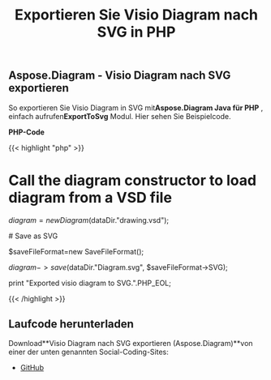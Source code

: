 ﻿---
title: Exportieren Sie Visio Diagram nach SVG in PHP
type: docs
weight: 50
url: /de/java/export-visio-diagram-to-svg-in-php/
---
## **Aspose.Diagram - Visio Diagram nach SVG exportieren**
 So exportieren Sie Visio Diagram in SVG mit**Aspose.Diagram Java für PHP** , einfach aufrufen**ExportToSvg** Modul. Hier sehen Sie Beispielcode.

**PHP-Code**

{{< highlight "php" >}}

 # Call the diagram constructor to load diagram from a VSD file

$diagram = new Diagram($dataDir."drawing.vsd");

\# Save as SVG

$saveFileFormat=new SaveFileFormat();

$diagram->save($dataDir."Diagram.svg", $saveFileFormat->SVG);

print "Exported visio diagram to SVG.".PHP_EOL;

{{< /highlight >}}
## **Laufcode herunterladen**
 Download**Visio Diagram nach SVG exportieren (Aspose.Diagram)**von einer der unten genannten Social-Coding-Sites:

- [GitHub](https://github.com/asposediagram/Aspose.Diagram-for-Java/blob/master/Plugins/Aspose_Diagram_Java_for_PHP/src/aspose/diagram/LoadingSavingandConverting/ExportToSvg.php)
